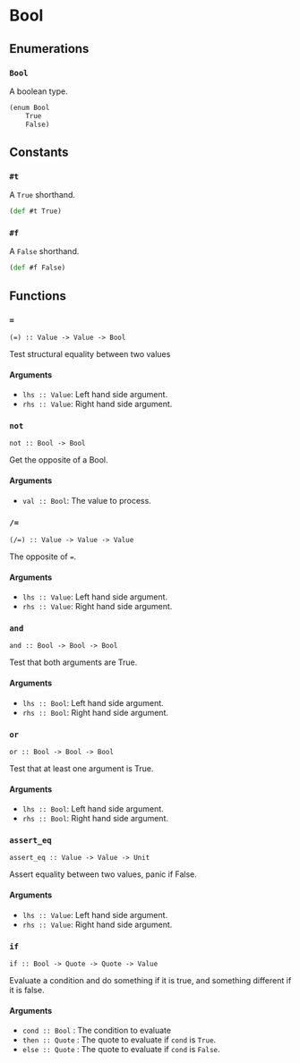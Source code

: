 Bool
====

Enumerations
------------

### `Bool`

A boolean type.

```clojure
(enum Bool
	True
	False)
```

Constants
---------

### `#t`

A `True` shorthand.

```clojure
(def #t True)
```

### `#f`

A `False` shorthand.

```clojure
(def #f False)
```

Functions
---------

### `=`

`(=) :: Value -> Value -> Bool`

Test structural equality between two values

#### Arguments

* `lhs :: Value`: Left hand side argument.
* `rhs :: Value`: Right hand side argument.

### `not`

`not :: Bool -> Bool`

Get the opposite of a Bool.

#### Arguments

* `val :: Bool`: The value to process.

### `/=`

`(/=) :: Value -> Value -> Value`

The opposite of `=`.

#### Arguments

* `lhs :: Value`: Left hand side argument.
* `rhs :: Value`: Right hand side argument.

### `and`

`and :: Bool -> Bool -> Bool`

Test that both arguments are True.

#### Arguments

* `lhs :: Bool`: Left hand side argument.
* `rhs :: Bool`: Right hand side argument.

### `or`

`or :: Bool -> Bool -> Bool`

Test that at least one argument is True.

#### Arguments

* `lhs :: Bool`: Left hand side argument.
* `rhs :: Bool`: Right hand side argument.

### `assert_eq`

`assert_eq :: Value -> Value -> Unit`

Assert equality between two values, panic if False.

#### Arguments

* `lhs :: Value`: Left hand side argument.
* `rhs :: Value`: Right hand side argument.

### `if`

`if :: Bool -> Quote -> Quote -> Value`

Evaluate a condition and do something if it is true, and something different if it is false.

#### Arguments

* `cond :: Bool`    : The condition to evaluate
* `then :: Quote`   : The quote to evaluate if `cond` is `True`.
* `else :: Quote`   : The quote to evaluate if `cond` is `False`.

